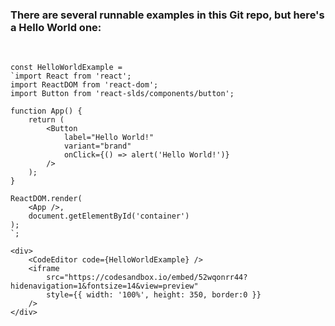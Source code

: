 ### There are several runnable examples in this Git repo, but here's a Hello World one:
<br>

    const HelloWorldExample = 
    `import React from 'react';
    import ReactDOM from 'react-dom';
    import Button from 'react-slds/components/button';
    
    function App() {
        return (
            <Button 
                label="Hello World!" 
                variant="brand" 
                onClick={() => alert('Hello World!')} 
            />
        );    
    }
    
    ReactDOM.render(
        <App />,
        document.getElementById('container')
    );
    `;

    <div>
        <CodeEditor code={HelloWorldExample} />
        <iframe 
            src="https://codesandbox.io/embed/52wqonrr44?hidenavigation=1&fontsize=14&view=preview"
            style={{ width: '100%', height: 350, border:0 }} 
        />
    </div>    
